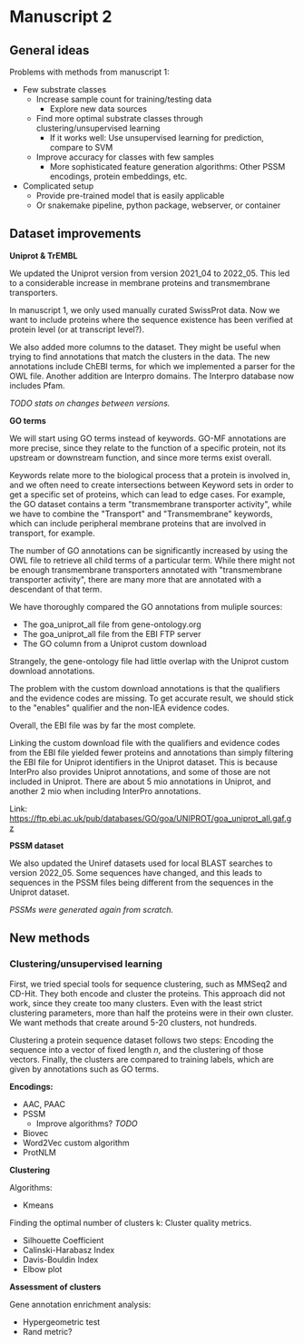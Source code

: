 # Manuscript 2

## General ideas

Problems with methods from manuscript 1:

- Few substrate classes
    - Increase sample count for training/testing data
        - Explore new data sources
    - Find more optimal substrate classes through clustering/unsupervised learning
        - If it works well: Use unsupervised learning for prediction, compare to SVM
    - Improve accuracy for classes with few samples
        - More sophisticated feature generation algorithms: Other PSSM encodings, protein embeddings, etc.
- Complicated setup
    - Provide pre-trained model that is easily applicable
    - Or snakemake pipeline, python package, webserver, or container

## Dataset improvements

**Uniprot & TrEMBL**

We updated the Uniprot version from version 2021_04 to 2022_05. This led to a considerable increase in membrane proteins and transmembrane transporters. 

In manuscript 1, we only used manually curated SwissProt data. Now we want to include proteins where the sequence existence has been verified at protein level (or at transcript level?).

We also added more columns to the dataset. They might be useful when trying to find annotations that match the clusters in the data. The new annotations include ChEBI terms, for which we implemented a parser for the OWL file. Another addition are Interpro domains. The Interpro database now includes Pfam.

*TODO stats on changes between versions.*

**GO terms**

We will start using GO terms instead of keywords. GO-MF annotations are more precise, since they relate to the function of a specific protein, not its upstream or downstream function, and since more terms exist overall. 

Keywords relate more to the biological process that a protein is involved in, and we often need to create intersections between Keyword sets in order to get a specific set of proteins, which can lead to edge cases. For example, the GO dataset contains a term "transmembrane transporter activity", while we have to combine the "Transport" and "Transmembrane" keywords, which can include peripheral membrane proteins that are involved in transport, for example.

The number of GO annotations can be significantly increased by using the OWL file to retrieve all child terms of a particular term. While there might not be enough transmembrane transporters annotated with "transmembrane transporter activity", there are many more that are annotated with a descendant of that term.

We have thoroughly compared the GO annotations from muliple sources:

- The goa_uniprot_all file from gene-ontology.org
- The goa_uniprot_all file from the EBI FTP server
- The GO column from a Uniprot custom download

Strangely, the gene-ontology file had little overlap with the Uniprot custom download annotations. 

The problem with the custom download annotations is that the qualifiers and the evidence codes are missing. To get accurate result, we should stick to the "enables" qualifier and the non-IEA evidence codes.  

Overall, the EBI file was by far the most complete. 

Linking the custom download file with the qualifiers and evidence codes from the EBI file yielded fewer proteins and annotations than simply filtering the EBI file for Uniprot identifiers in the Uniprot dataset. This is because InterPro also provides Uniprot annotations, and some of those are not included in Uniprot. There are about 5 mio annotations in Uniprot, and another 2 mio when including InterPro annotations.

Link: https://ftp.ebi.ac.uk/pub/databases/GO/goa/UNIPROT/goa_uniprot_all.gaf.gz

**PSSM dataset**

We also updated the Uniref datasets used for local BLAST searches to version 2022_05. Some sequences have changed, and this leads to sequences in the PSSM files being different from the sequences in the Uniprot dataset.

*PSSMs were generated again from scratch.*


## New methods

### Clustering/unsupervised learning


First, we tried special tools for sequence clustering, such as MMSeq2 and CD-Hit. They both encode and cluster the proteins. This approach did not work, since they create too many clusters. Even with the least strict clustering parameters, more than half the proteins were in their own cluster. We want methods that create around 5-20 clusters, not hundreds.

Clustering a protein sequence dataset follows two steps: Encoding the sequence into a vector of fixed length *n*, and the clustering of those vectors. Finally, the clusters are compared to training labels, which are given by annotations such as GO terms.

**Encodings:**

- AAC, PAAC
- PSSM
    - Improve algorithms? *TODO*
- Biovec
- Word2Vec custom algorithm
- ProtNLM

**Clustering**

Algorithms:

- Kmeans

Finding the optimal number of clusters k: Cluster quality metrics.

- Silhouette Coefficient
- Calinski-Harabasz Index
- Davis-Bouldin Index
- Elbow plot

**Assessment of clusters**

Gene annotation enrichment analysis: 

- Hypergeometric test
- Rand metric?

